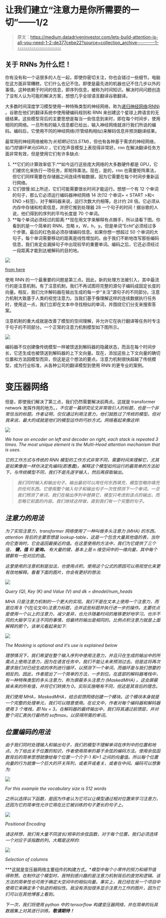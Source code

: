 # 让我们建立“注意力是你所需要的一切”——1/2

> 原文：<https://medium.datadriveninvestor.com/lets-build-attention-is-all-you-need-1-2-de377cebe22?source=collection_archive---------1----------------------->

## 关于 RNNs 为什么烂！

你有没有和一个话很多的人在一起，即使你密切关注，你也会错过一些细节。电脑在这方面非常糟糕，它们什么也记不住。即使是最先进的机器也记不住几步以外的事情。这种依赖于时间的信息，即序列信息，被称为时间知识。解决时间问题创造了没有人认为可能的解决方案，想想几乎全球语言翻译谷歌翻译。

大多数时间深度学习模型使用一种特殊类型的神经网络，称为[递归神经网络(RNN)](http://karpathy.github.io/2015/05/21/rnn-effectiveness/) 。谷歌在他们的翻译系统中使用硬编码规则和 RNN 来创建这个星球上跨语言的无缝结果。这些模型背后的主要思想是每当一些信息到来时，即在每个时间步，使用相同的网络。一旦所有的输入信息都已给出，输入神经网络就进行我们所说的编码。编码后，它使用不同的神经网络(尽管结构相似)来解码信息并预测翻译结果。

最常用的神经网络被称为*长短期记忆(LSTM)*，但也有各种基于需求的神经网络，如*门控循环单元(GRU)* ，它们在声音模型上表现得非常好。rnn 在解决翻译任务方面非常有效，但是使用它们有许多缺点:

1.  **它们的计算效率低下:**如今运行这些庞大网络的大多数硬件都是 GPU，它们被优化来执行一项任务，即矩阵乘法。现在，是的，rnn 也需要矩阵乘法，但它们同样需要在存储器之间连续传输数据，因为它需要在每个时间步重新运行网络。
2.  它们很慢:如上所述，它们可能需要很长时间才能运行。想想一个有 12 个单词的句子，那么它必须运行编码器神经网络 14 次(12 个单词+ < START >和< END >标签)，对于解码器来说，运行次数大约相等。总计约 28 倍。它必须从内存中存储和检索信息，并把它推到处理器 28 一个句子的时间！据谷歌的人说，他们得到的序列的平均长度是 70 个单词。
3.  **每个单词必须经过的距离:**现在用文字来解释有点棘手，所以请看下图。你看到的是一个简单的 RNN，忽略 x，W，h，y。但是单词“Echt”必须经过多个步骤。最后的红色层必须存储编码信息。如果你想一想超过 50 个单词的大句子，每个单词需要移动的距离是线性增加的。由于我们不断地改写那些编码信息，我们肯定会漏掉句子中出现较早的重要单词。编码之后，它还必须经过一段距离才能到达被解码的目的地。

![](img/9bc0490b20aa5dc5fb1d729be1c595b3.png)

[from here](http://www.wildml.com/2015/09/recurrent-neural-networks-tutorial-part-1-introduction-to-rnns/)

使用 RNN 的一个最重要的问题是第三点。因此，新的处理方法被引入，其中最流行的是注意机制。有了注意机制，我们不再试图将完整的源句子编码成固定长度的向量。相反，我们允许解码器在输出生成的每一步“关注”源句子的不同部分。注意力机制大致基于人类的视觉注意力。当我们基于像理解这样的连续数据执行任务时，使用这一点，我们立即在文本中寻找相似的单词，并围绕它们分支来搜索答案。

注意机制的重大成就是改善了模型的空间理解，并允许它在执行翻译等任务时专注于句子的不同部分。一个正常的注意力机制模型如下图所示。

![](img/15fd0dcb5816afc2d9ed25a6e49d95bd.png)

编码器不仅创建像传统模型一样被馈送到解码器的隐藏状态，而且在每个时间步长，它还生成也被馈送到解码器的上下文向量。现在，添加这些上下文向量的确切位置和方法因模型而异，但这是这个想法的要点。注意力机制很快超越了传统模型，成为行业标准，从各种公司的翻译模型到使用 RNN 的更专业的案例。

# 变压器网络

但是，即使我们解决了第三点，我们仍然需要解决前两点。这就是 transformer network 发挥作用的地方。*，不仅是一篇研究论文非常吸引人的标题，也是一个非常恰当的标题。作者证明，仅仅通过利用注意力，他们就胜过了传统的模型。但对我来说，最大的成就是他们的模型运作的巧妙方式。网络看起来像这样:*

*![](img/149f042f6cfd7e5244a1cb36e2fa5fbd.png)*

*We have an encoder on left and decoder on right, each stack is repeated 3 times. The most unique element is the Multi-Head attention mechanism that is uses.*

*它的工作方式与传统的 RNN 模型的工作方式非常不同，需要时间来理解它，尤其是如果像我一样你决定先编码(即愚蠢)。解释这个模型如何运行的最简单的方法如下，与传统模型不同，我们不是先逐字输入，然后再获取输出。*

> *我们同时输入和输出句子。输出最初可以用任何东西填充，模型忽略你填充的任何东西。它使用整个输入句子和输出句子一次性预测下一个单词。一旦我们预测了单词，我们在输出序列中替换它，模型只考虑到该点的输出，而忽略它前面的内容。我们继续这样做，直到我们有一个完整的句子。*

## *注意力的用法*

*为了实现注意力，transformer 网络使用了一种叫做多头注意力 *(MHA)* 的东西。attention 背后的主要思想是 lookup-table，这是一个包含大量其他值的表，当你向它查询时，它会返回最接近的值。在这里使用的方法中，我们为它提供了三个值， ***键，值*** 和 ***查询。*** 有大量的键，基本上是 n 维空间中的一维向量，其中每个键都有一些对应的值。*

*这里使用的注意机制是加法，也使用点积。使用这个公式的原因可以用视觉化来更有效地解释。看看下面的图片，你会有更好的想法:*

*![](img/5948975fce1a0bc628d33c833d4bc668.png)*

*Query (Q), Key (K) and Value (V) and dk = dmodel/num_heads*

*MHA 只是注意力机制的一个更大的实现。我们不是在文本上使用一个注意力，而是应用 8 个*(在论文中)*注意力标题，合并这些标题并执行进一步的操作。主要优点是使用一个以上的注意力，减少差异，也允许随着时间的推移更好地学习。也许不同的大脑学习关注不同的事情，但最终的输出是相同的。比例点积注意力就是上面解释的那个。该单元看起来如下:*

*![](img/55ebb309e14b6b0d007f64d7e51bed68.png)*

*The Masking is optional and it’s use is explained below*

*理想情况下，我们希望在整个输入序列中使用注意力，并且只在生成的输出中的所需点上使用注意力，因为在语言任务中，我们不能让未来预测过去。但是这将再次要求我们对已经生成的序列进行循环，以预测下一个单词，而循环是与我们想要的相反的。因此，作者提出了一个简单的方法，一步到位。在底部的解码器堆栈中，有一种特殊类型的多头注意力，称为屏蔽多头注意力 *(MaskedMHA)* 。这会屏蔽掉未来的所有值，并将它们转换为 0。*实际实施略有不同，但这是其背后的理念。**

*我们使用 MHA，MaskedMHA，结合前馈网络创建一个模块。这个模块本身就是一个完整的处理单元，我们可以随意使用。在论文中，作者对每个编码器和解码器使用 3 个堆栈，即 Nx = 3。在解码器的最终输出中，我们将其通过前馈层，并对整个词汇表执行最终的 softmax。以获得所需的单词。*

## ***位置编码的用法***

*由于我们同时处理输入和输出句子，我们的模型不理解单词在序列中的位置和地点。为了给出关于位置的知识，作者使用简单的基于余弦的编码方法。使用余弦函数背后的简单思想就像给每个位置一个介于-1 和+1 之间的向量值。所以每个位置向量的行为就像一个巨大的开关阵列，或者开或者关，或者在中间。编码可以想象为:*

*![](img/8590bb6ba79b777af62ccb813869f026.png)*

*For this example the vocabulary size is 512 words*

*之所以选择以下函数，是因为作者认为它可以让模型通过相对位置来学习注意力，还因为它的简单性允许它用在比它被训练的句子更长的句子上。*

*![](img/4c3d942d4534e332e497414b70089bd9.png)*

*Positional Encoding*

*请这样想，我们有大量不同波长/频率的余弦函数，对于每个位置，我们必须选择一个对应于该指数的列。大概是这样的:*

*![](img/a01175bb33ec01beb69c0f08e4c24f62.png)*

*Selection of columns*

***这就是变压器网络主要组件的构建方式。**模型中每个小零件的努力和细节值得称赞。在制作这个模型时，我特别感兴趣的是注意力机制背后的直觉和逻辑。该方法的简单性也可用于确定大空间中的相似向量。事实上，我已经在另一个项目中使用它来确定多个轨迹的相似性。我没有添加很多显示注意力工作的图片，因为它们可以在其他博客上看到。*

*下一次，我们将使用 python 中的 tensorflow 构建变压器网络，并在简单的玩具数据集上对其进行训练。**敬请期待！***